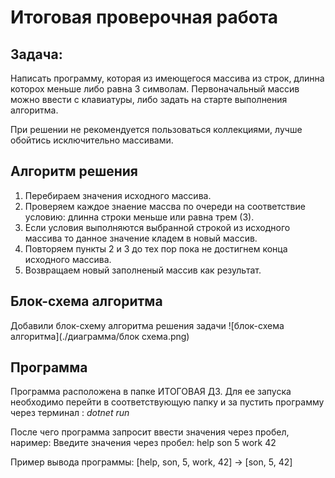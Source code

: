 # Итоговая проверочная работа

## Задача:
Написать программу, которая из имеющегося массива из строк, длинна которох меньше либо равна 3 символам. Первоначальный массив можно ввести с клавиатуры, либо задать на старте выполнения алгоритма.

При решении не рекомендуется пользоваться коллекциями, лучше обойтись исключительно массивами.

## Алгоритм решения
1. Перебираем значения исходного массива.
2. Проверяем каждое знаение массва по очереди на соответствие условию: длинна строки меньше или равна трем (3).
3. Если условия выполняются выбранной строкой из исходного массива то данное значение кладем в новый массив.
4. Повторяем пункты 2 и 3 до тех пор пока не достигнем конца исходного массива.
5. Возвращаем новый заполненый массив как результат.

## Блок-схема алгоритма 
Добавили блок-схему алгоритма решения задачи
![блок-схема алгоритма](./диаграмма/блок схема.png)

## Программа ##
Программа расположена в папке ИТОГОВАЯ ДЗ. Для ее запуска необходимо перейти в соответствующую папку и за пустить программу через терминал : *dotnet run*

После чего программа запросит ввести значения через пробел, наример: Введите значения через пробел: help son 5 work 42

Пример вывода программы: [help, son, 5, work, 42] -> [son, 5, 42]
